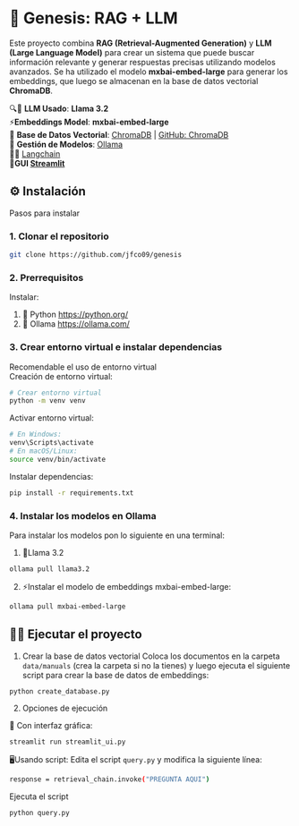 # 🌟 Genesis: RAG + LLM

Este proyecto combina **RAG (Retrieval-Augmented Generation)** y **LLM (Large Language Model)** para crear un sistema que puede buscar información relevante y generar respuestas precisas utilizando modelos avanzados. Se ha utilizado el modelo **mxbai-embed-large** para generar los embeddings, que luego se almacenan en la base de datos vectorial **ChromaDB**.

🔍🦙 **LLM Usado**: **Llama 3.2**  
⚡**Embeddings Model**: **mxbai-embed-large**  
💾 **Base de Datos Vectorial**: [ChromaDB](https://www.trychroma.com) | [GitHub: ChromaDB](https://github.com/chroma-core/chroma)  
🦙 **Gestión de Modelos**: [Ollama](https://ollama.com/)  
🦜️🔗 [Langchain]( https://www.langchain.com/)  
🎨**GUI [Streamlit](https://streamlit.io/)**
## ⚙️ Instalación
Pasos para instalar

### 1. Clonar el repositorio
```bash
git clone https://github.com/jfco09/genesis
```

### 2. Prerrequisitos
Instalar: 
1. 🐍 Python https://python.org/
2. 🦙 Ollama https://ollama.com/


### 3. Crear entorno virtual e instalar dependencias
Recomendable el uso de entorno virtual  
Creación de entorno virtual:

```bash
# Crear entorno virtual
python -m venv venv
```
Activar entorno virtual:
```bash
# En Windows:
venv\Scripts\activate
# En macOS/Linux:
source venv/bin/activate
```
Instalar dependencias:

```bash
pip install -r requirements.txt
```

### 4. Instalar los modelos en Ollama
Para instalar los modelos pon lo siguiente en una terminal:
1. 🦙Llama 3.2
```bash
ollama pull llama3.2
```
2. ⚡Instalar el modelo de embeddings mxbai-embed-large:

```bash
ollama pull mxbai-embed-large
```


## 🏃‍♂️ Ejecutar el proyecto
1. Crear la base de datos vectorial
Coloca los documentos en la carpeta ```data/manuals``` (crea la carpeta si no la tienes) y luego ejecuta el siguiente script para crear la base de datos de embeddings:

```bash
python create_database.py
```

2. Opciones de ejecución

🎨 Con interfaz gráfica:
```bash
streamlit run streamlit_ui.py
```

🖥️Usando script:
Edita el script ```query.py``` y modifica la siguiente línea:
```bash
response = retrieval_chain.invoke("PREGUNTA AQUI")
```
Ejecuta el script
```bash
python query.py
```
